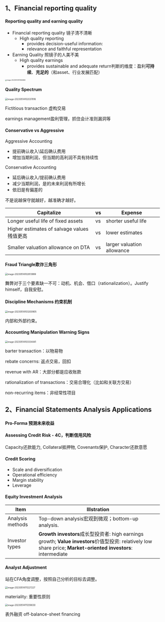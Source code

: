 ## 1、Financial reporting quality

#### Reporting quality and earning quality

- Financial reporting quality 镜子清不清晰
  - High quality reporting
    - provides decision-useful information:
    - relevance and faithful representation
- Earning Quality 照镜子的人美不美
  - High quality earnings
    - provides sustainable and adequate return判断的维度：盈利**可持续**、**充足的**（和asset、行业发展匹配）

<img src="./image-20230514101926886.png" alt="image-20230514101926886" style="zoom:33%;" />

#### Quality Spectrum

<img src="./image-20230514102037816.png" alt="image-20230514102037816" style="zoom:50%;" />

Fictitious transaction 虚构交易

earnings management盈利管理，抓住会计准则漏洞等

#### Conservative vs Aggressive

Aggressive Accounting

- 提前确认收入\延后确认费用
- 增加当期利润，但当期的高利润不具有持续性

Conservative Accounting

- 延后确认收入/提前确认费用
- 减少当期利润，是的未来利润有所增长
- 依旧是有偏差的

不是说越保守就越好，越准确才越好。

| Capitalize                                  | vs   | Expense                    |
| ------------------------------------------- | ---- | -------------------------- |
| Longer useful life of fixed assets          | vs   | shorter useful life        |
| Higher estimates of salvage values 残值更高 | vs   | lower estimates            |
| Smaller valuation allowance on DTA          | vs   | larger valuation allowance |

#### Fraud Triangle欺诈三角形

<img src="./image-20230514102813999.png" alt="image-20230514102813999" style="zoom: 50%;" />

舞弊对于三个要素缺一不可：动机、机会、借口（rationalization）。Justify himself，自我安慰。

#### Discipline Mechanisms 约束机制

<img src="./image-20230514103200905.png" alt="image-20230514103200905" style="zoom:50%;" />

内部和外部约束。

#### Accounting Manipulation Warning Signs

<img src="./image-20230514103334441.png" alt="image-20230514103334441" style="zoom:50%;" />

barter transaction：以物易物

rebate concerns: 返点交易，回扣

revenue with AR：大部分都是应收账款

rationalization of transactions：交易合理化（比如和关联方交易）

non-recurring items：非经常性项目

## 2、Financial Statements Analysis Applications

#### Pro-Forma 预测未来收益

#### Assessing Credit Risk - 4C，判断信用风险

Capacity还款能力, Collateral抵押物, Covenants保护, Character还款意愿

#### Credit Scoring

- Scale and diversification
- Operational efficiency
- Margin stability
- Leverage

#### Equity Investment Analysis

| Item             | Illstration                                                  |
| ---------------- | ------------------------------------------------------------ |
| Analysis methods | Top-down analysis宏观到微观；bottom-up analysis.             |
| Investor types   | **Growth investors**成长型投资者: high earnings growth; **Value investors**价值型投资: relatively low share price; **Market-oriented investors**: intermediate |

#### Analyst Adjustment

站在CFA角度调整，按照自己分析的目标去调整。

<img src="./image-20230514111227227.png" alt="image-20230514111227227" style="zoom:50%;" />

materiality: 重要性原则

<img src="./image-20230514111259030.png" alt="image-20230514111259030" style="zoom:50%;" />

表外融资 off-balance-sheet financing